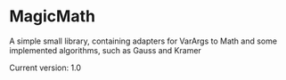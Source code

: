 # MagicMath
A simple small library, containing adapters for VarArgs to Math and some implemented algorithms, such as Gauss and Kramer

Current version: 1.0